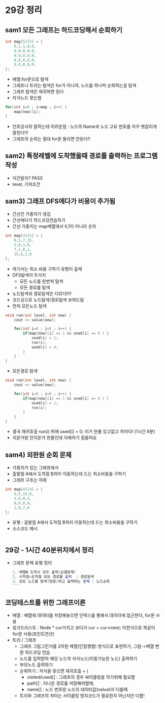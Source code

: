 # 29강 정리

## sam1 모든 그래프는 하드코딩해서 순회하기

```cpp
int map[5][5] = {
    0,1,1,0,0,
    0,0,0,0,0,
    0,0,0,0,0,
    0,0,0,0,0,
    0,0,0,0,0,
};
```

- 배열:for문으로 탐색
- 그래프나 트리는 탐색은 for가 아니야, 노드를 하나씩 순회하는걸 탐색
- 그래프 탐색은 재귀하면 된다
- 자식노드 찾는법 

```cpp
for(int i=0 ; i<map ; i++) {
    map[now][i];
}
```

- 인호강사의 말하는데 어려운점 : 노드의 Name과 노드 고유 번호를 자꾸 햇갈리게 말한다!!!
- 그래프의 순회는 절대 for문 돌리면 안된다!!

## sam2) 특정레벨에 도착했을때 경로를 출력하는 프로그램 작성

- 이건알지? PASS
- level, 기저조건

## sam3) 그래프 DFS에다가 비용이 추가됨

- 간선간 가중치가 생김
- 간선에다가 하드코딩연습하기
- 간선 가중치는 map배열에서 0,1이 아니라 숫자

```cpp
int map[4][4] = {
    0,5,7,15,
    5,0,1,6,
    7,1,0,2,
    15,6,2,0
};
```

- 여기서는 최소 비용 구하기 유형이 출제
- DFS탐색이 두가지
  - 모든 노드를 한번씩 탐색
  - 모든 경로를 탐색
- 노드탐색과 경로탐색은 다르다!!!!
- 코드상으로 노드탐색/경로탐색 보여드림
- 먼저 모든노드 탐색

```cpp
void run(int level, int now) {
    cout << value[now];

    for(int i=0 ; i<6 ; i++) {
        if(map[now][i] == 1 && used[i] == 0 ) {
            used[i] = 1;
            run(i);
            used[i] = 0;
        }
    }
}
```

- 모든경로 탐색

```cpp
void run(int level, int now) {
    cout << value[now];

    for(int i=0 ; i<6 ; i++) {
        if(map[now][i] == 1 && used[i] == 0 ) {
            used[i] = 1;
            run(i);
        }
    }
}
```

- 결국 재귀호출 run(i) 뒤에 used[i] = 0; 이거 한줄 있고없고 차이다! (1시간 9분)
- 지운거랑 안지운거 한줄인데 이해하기 힘들어요

## sam4) 외판원 순회 문제

- 가중치가 있는 그래프에서
- 출발점 A에서 도착점 B까지 이동하는데 드는 최소비용을 구하기
- 그래프 구조는 아래

```cpp
int map[4][4] = {
    0,5,15,0,
    3,0,0,4,
    0,0,0,9,
    1,0,7,0
};
```

- 유형 : 출발점 A에서 도착점 B까지 이동하는데 드는 최소비용을 구하기
- 소스코드 예시

```cpp

```

## 29강 - 1시간 40분위치에서 정리

- 그래프 문제 유형 정리

    ````s
    1. 레벨N 도착시 모두 출력(순열문제)
    2. 시작점>도착점 모든 경로를 출력  : 경로탐색
    3. 모든 노드를 탐색(방문)하고 출력하는 문제 : 노드순회
    ```

## 코딩테스트를 위한 그래프이론

- 배열 : 배열에 데이터를 저장해놓으면 인덱스를 통해서 데이터에 접근한다, for문 사용
- 링크드리스트 : Node * cur가지고 보다가 cur = cur->next; 이런식으로 똑같이 for문 사용(포인트연산)
- 트리 / 그래프
  - 그래프 그림그린거를 2차원 배열(인접행렬) 방식으로 표현하기, 그림->배열 변환 하드코딩 연습
  - 노드를 입력받아 해당 노드의 자식노드(이동가능한 노드) 출력하기
  - 부모노드 출력하기
  - 순회하기 : 자식을 찾으면 재귀호출 + (
    - visited/used[] : 그래프의 경우 싸이클링을 막기위해 필요함
    - path[] : 지나온 경로를 저장해야할때, 
    - name[] : 노드 번호랑 노드의 데이터값(value)이 다를때
  - 트리와 그래프의 차이는 사이클링 방지코드가 필요한지 아닌지만 다름!